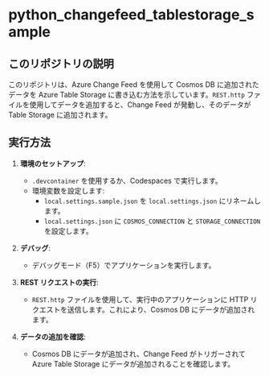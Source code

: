 # python_changefeed_tablestorage_sample

## このリポジトリの説明

このリポジトリは、Azure Change Feed を使用して Cosmos DB に追加されたデータを Azure Table Storage に書き込む方法を示しています。`REST.http` ファイルを使用してデータを追加すると、Change Feed が発動し、そのデータが Table Storage に追加されます。

## 実行方法

1. **環境のセットアップ**:
   - `.devcontainer` を使用するか、Codespaces で実行します。
   - 環境変数を設定します:
     - `local.settings.sample.json` を `local.settings.json` にリネームします。
     - `local.settings.json` に `COSMOS_CONNECTION` と `STORAGE_CONNECTION` を設定します。

2. **デバッグ**:
   - デバッグモード（F5）でアプリケーションを実行します。

3. **REST リクエストの実行**:
   - `REST.http` ファイルを使用して、実行中のアプリケーションに HTTP リクエストを送信します。これにより、Cosmos DB にデータが追加されます。

4. **データの追加を確認**:
   - Cosmos DB にデータが追加され、Change Feed がトリガーされて Azure Table Storage にデータが追加されることを確認します。
